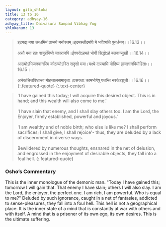```yaml
---
layout: gita_shloka
title: 13 to 16
category: adhyay-16
adhyay_title: Daivāsura Sampad Vibhāg Yog
shlokanum: 13
---
```


> इदमद्य मया लब्धमिमं प्राप्स्ये मनोरथम्।इदमस्तीदमपि मे भविष्यति पुनर्धनम्।।16.13।।<br><br>असौ मया हतः शत्रुर्हनिष्ये चापरानपि।ईश्वरोऽहमहं भोगी सिद्धोऽहं बलवान्सुखी।।16.14।।<br><br>आढ्योऽभिजनवानस्मि कोऽन्योऽस्ति सदृशो मया।यक्ष्ये दास्यामि मोदिष्य इत्यज्ञानविमोहिताः।।16.15।।<br><br>अनेकचित्तविभ्रान्ता मोहजालसमावृताः।प्रसक्ताः कामभोगेषु पतन्ति नरकेऽशुचौ।।16.16।।
{:.featured-quote}
{:.text-center}

> 'I have gained this today; I will acquire this desired object. This is in hand; and this wealth will also come to me.'<br><br>'I have slain that enemy, and I shall slay others too. I am the Lord, the Enjoyer, firmly established, powerful and joyous.'<br><br>'I am wealthy and of noble birth; who else is like me? I shall perform sacrifices; I shall give, I shall rejoice'- thus, they are deluded by a lack of discernment in diverse ways.<br><br>Bewildered by numerous thoughts, ensnared in the net of delusion, and engrossed in the enjoyment of desirable objects, they fall into a foul hell.
{:.featured-quote}

### Osho’s Commentary
This is the inner monologue of the demonic man. "Today I have gained this; tomorrow I will gain that. That enemy I have slain; others I will also slay. I am the Lord, the enjoyer, the perfect one. I am rich, I am powerful. Who is equal to me?"
Deluded by such ignorance, caught in a net of fantasies, addicted to sense-pleasures, they fall into a foul hell.
This hell is not a geographical place. It is the inner state of a mind that is constantly at war with others and with itself. A mind that is a prisoner of its own ego, its own desires. This is the ultimate suffering.
